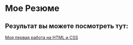 # Мое Резюме

## Результат вы можете посмотреть тут:

[Моя первая работа на HTML и CSS](https://timurphys.github.io/resume/)

